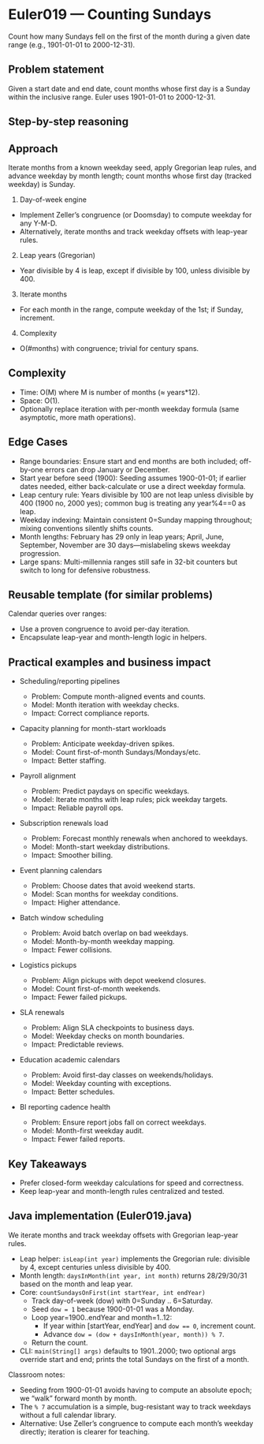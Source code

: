 # Euler019 — Counting Sundays

Count how many Sundays fell on the first of the month during a given date range (e.g., 1901-01-01 to 2000-12-31).

## Problem statement

Given a start date and end date, count months whose first day is a Sunday within the inclusive range. Euler uses 1901-01-01 to 2000-12-31.

## Step-by-step reasoning

## Approach

Iterate months from a known weekday seed, apply Gregorian leap rules, and advance weekday by month length; count months whose first day (tracked weekday) is Sunday.

1) Day-of-week engine
- Implement Zeller’s congruence (or Doomsday) to compute weekday for any Y-M-D.
- Alternatively, iterate months and track weekday offsets with leap-year rules.

2) Leap years (Gregorian)
- Year divisible by 4 is leap, except if divisible by 100, unless divisible by 400.

3) Iterate months
- For each month in the range, compute weekday of the 1st; if Sunday, increment.

4) Complexity
- O(#months) with congruence; trivial for century spans.

## Complexity

- Time: O(M) where M is number of months (≈ years*12).
- Space: O(1).
- Optionally replace iteration with per-month weekday formula (same asymptotic, more math operations).

## Edge Cases

- Range boundaries: Ensure start and end months are both included; off-by-one errors can drop January or December.
- Start year before seed (1900): Seeding assumes 1900-01-01; if earlier dates needed, either back-calculate or use a direct weekday formula.
- Leap century rule: Years divisible by 100 are not leap unless divisible by 400 (1900 no, 2000 yes); common bug is treating any year%4==0 as leap.
- Weekday indexing: Maintain consistent 0=Sunday mapping throughout; mixing conventions silently shifts counts.
- Month lengths: February has 29 only in leap years; April, June, September, November are 30 days—mislabeling skews weekday progression.
- Large spans: Multi-millennia ranges still safe in 32-bit counters but switch to long for defensive robustness.

## Reusable template (for similar problems)

Calendar queries over ranges:
- Use a proven congruence to avoid per-day iteration.
- Encapsulate leap-year and month-length logic in helpers.

## Practical examples and business impact

- Scheduling/reporting pipelines
  - Problem: Compute month-aligned events and counts.
  - Model: Month iteration with weekday checks.
  - Impact: Correct compliance reports.

- Capacity planning for month-start workloads
  - Problem: Anticipate weekday-driven spikes.
  - Model: Count first-of-month Sundays/Mondays/etc.
  - Impact: Better staffing.

- Payroll alignment
  - Problem: Predict paydays on specific weekdays.
  - Model: Iterate months with leap rules; pick weekday targets.
  - Impact: Reliable payroll ops.

- Subscription renewals load
  - Problem: Forecast monthly renewals when anchored to weekdays.
  - Model: Month-start weekday distributions.
  - Impact: Smoother billing.

- Event planning calendars
  - Problem: Choose dates that avoid weekend starts.
  - Model: Scan months for weekday conditions.
  - Impact: Higher attendance.

- Batch window scheduling
  - Problem: Avoid batch overlap on bad weekdays.
  - Model: Month-by-month weekday mapping.
  - Impact: Fewer collisions.

- Logistics pickups
  - Problem: Align pickups with depot weekend closures.
  - Model: Count first-of-month weekends.
  - Impact: Fewer failed pickups.

- SLA renewals
  - Problem: Align SLA checkpoints to business days.
  - Model: Weekday checks on month boundaries.
  - Impact: Predictable reviews.

- Education academic calendars
  - Problem: Avoid first-day classes on weekends/holidays.
  - Model: Weekday counting with exceptions.
  - Impact: Better schedules.

- BI reporting cadence health
  - Problem: Ensure report jobs fall on correct weekdays.
  - Model: Month-first weekday audit.
  - Impact: Fewer failed reports.

## Key Takeaways

- Prefer closed-form weekday calculations for speed and correctness.
- Keep leap-year and month-length rules centralized and tested.

## Java implementation (Euler019.java)

We iterate months and track weekday offsets with Gregorian leap-year rules.

- Leap helper: `isLeap(int year)` implements the Gregorian rule: divisible by 4, except centuries unless divisible by 400.
- Month length: `daysInMonth(int year, int month)` returns 28/29/30/31 based on the month and leap year.
- Core: `countSundaysOnFirst(int startYear, int endYear)`
  - Track day-of-week (dow) with 0=Sunday .. 6=Saturday.
  - Seed `dow = 1` because 1900-01-01 was a Monday.
  - Loop year=1900..endYear and month=1..12:
    - If year within [startYear, endYear] and `dow == 0`, increment count.
    - Advance `dow = (dow + daysInMonth(year, month)) % 7`.
  - Return the count.
- CLI: `main(String[] args)` defaults to 1901..2000; two optional args override start and end; prints the total Sundays on the first of a month.

Classroom notes:
- Seeding from 1900-01-01 avoids having to compute an absolute epoch; we “walk” forward month by month.
- The `% 7` accumulation is a simple, bug-resistant way to track weekdays without a full calendar library.
- Alternative: Use Zeller’s congruence to compute each month’s weekday directly; iteration is clearer for teaching.

